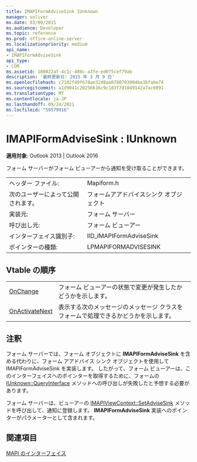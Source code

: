 ```yaml
---
title: IMAPIFormAdviseSink IUnknown
manager: soliver
ms.date: 03/09/2015
ms.audience: Developer
ms.topic: reference
ms.prod: office-online-server
ms.localizationpriority: medium
api_name:
- IMAPIFormAdviseSink
api_type:
- COM
ms.assetid: 180022af-4c1c-408c-a3fe-ed075cef79ab
description: '最終更新日: 2015 年 3 月 9 日'
ms.openlocfilehash: c7102f49f678ae32d8aa0788703004ba3bfabe74
ms.sourcegitcommit: a1d9041c20256616c9c183f7d1049142a7ac6991
ms.translationtype: MT
ms.contentlocale: ja-JP
ms.lasthandoff: 09/24/2021
ms.locfileid: "59579916"
---
```

# <a name="imapiformadvisesink--iunknown"></a>IMAPIFormAdviseSink : IUnknown

  
  
**適用対象**: Outlook 2013 | Outlook 2016 
  
フォーム サーバーがフォーム ビューアーから通知を受け取ることができます。 
  
|||
|:-----|:-----|
|ヘッダー ファイル:  <br/> |Mapiform.h  <br/> |
|次のユーザーによって公開されます。  <br/> |フォームアアドバイスシンク オブジェクト  <br/> |
|実装元:  <br/> |フォーム サーバー  <br/> |
|呼び出し元:  <br/> |フォーム ビューアー  <br/> |
|インターフェイス識別子:  <br/> |IID_IMAPIFormAdviseSink  <br/> |
|ポインターの種類:  <br/> |LPMAPIFORMADVISESINK  <br/> |
   
## <a name="vtable-order"></a>Vtable の順序

|||
|:-----|:-----|
|[OnChange](imapiformadvisesink-onchange.md) <br/> |フォーム ビューアーの状態で変更が発生したかどうかを示します。  <br/> |
|[OnActivateNext](imapiformadvisesink-onactivatenext.md) <br/> |表示する次のメッセージのメッセージ クラスをフォームで処理できるかどうかを示します。  <br/> |
   
## <a name="remarks"></a>注釈

フォーム サーバーでは、フォーム オブジェクトに **IMAPIFormAdviseSink** を含める代わりに、フォーム アアドバイス シンク オブジェクトを使用して IMAPIFormAdviseSink を実装します。 したがって、フォーム ビューアーは、このインターフェイスへのポインターを取得するために、フォームの [IUnknown::QueryInterface](https://msdn.microsoft.com/library/ms682521%28v=VS.85%29.aspx) メソッドへの呼び出しが失敗したと予想する必要があります。 
  
フォーム サーバーは、ビューアーの [IMAPIViewContext::SetAdviseSink](imapiviewcontext-setadvisesink.md) メソッドを呼び出して、通知に登録します。 **IMAPIFormAdviseSink** 実装へのポインターがパラメーターとして含まれます。 
  
## <a name="see-also"></a>関連項目



[MAPI のインターフェイス](mapi-interfaces.md)

